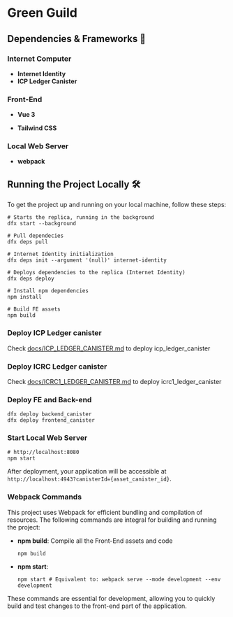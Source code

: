 # Green Guild

## Dependencies & Frameworks 🧰

### Internet Computer

- **Internet Identity**
- **ICP Ledger Canister**

### Front-End

- **Vue 3** 

- **Tailwind CSS**

### Local Web Server
- **webpack**

## Running the Project Locally 🛠️

To get the project up and running on your local machine, follow these steps:

```
# Starts the replica, running in the background
dfx start --background

# Pull dependecies
dfx deps pull

# Internet Identity initialization
dfx deps init --argument '(null)' internet-identity

# Deploys dependencies to the replica (Internet Identity)
dfx deps deploy

# Install npm dependencies
npm install

# Build FE assets
npm build
```

### Deploy ICP Ledger canister
Check [docs/ICP_LEDGER_CANISTER.md](docs/ICP_LEDGER_CANISTER.md) to deploy icp_ledger_canister

### Deploy ICRC Ledger canister
Check [docs/ICRC1_LEDGER_CANISTER.md](docs/ICRC1_LEDGER_CANISTER.md) to deploy icrc1_ledger_canister

### Deploy FE and Back-end
```
dfx deploy backend_canister
dfx deploy frontend_canister
```

### Start Local Web Server
```
# http://localhost:8080
npm start
```

After deployment, your application will be accessible at `http://localhost:4943?canisterId={asset_canister_id}`.

### Webpack Commands

This project uses Webpack for efficient bundling and compilation of resources. The following commands are integral for building and running the project:

- **npm build**: Compile all the Front-End assets and code

  ```
  npm build
  ```

- **npm start**:

  ```
  npm start # Equivalent to: webpack serve --mode development --env development
  ```

These commands are essential for development, allowing you to quickly build and test changes to the front-end part of the application.
